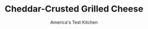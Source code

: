 ---
layout: ../../layouts/MarkdownPostLayout.astro
title: Cheddar-Crusted Grilled Cheese
author: America's Test Kitchen
pubDate: 2023-03-15
description: "Here’s a simple hack to transform one of America’s favorite sandwiches."
image_url: https://res.cloudinary.com/hksqkdlah/image/upload/ar_1:1,c_fill,dpr_2.0,f_auto,fl_lossy.progressive.strip_profile,g_faces:auto,q_auto:low,w_344/SFS_CheddarCrustedGrilledCheese_172_skg2kx
tags: ["Main Courses","Cheese","Weeknight","Sandwiches"]
calories: 1179
protein: 24
carbohydrates: 30
fats: 
fiber: 2
ingredients: ["2 teaspoons, mayonnaise","4 slices, hearty white sandwich bread","2 slices, deli American cheese (1½ ounces)","4 ounces white sharp, cheddar cheese, shredded (1 cup), divided","2 tablespoons, unsalted butter, divided"]
serves: 2
time: "35 minutes"
instructions: ["Spread mayonnaise evenly on 1 side of each slice of bread. Layer 1 slice of American cheese and ¼ cup cheddar on mayonnaise side of each of 2 slices of bread. Top with remaining 2 slices of bread, mayonnaise side down.","Melt 1 tablespoon butter in 12-inch nonstick skillet over medium heat. Place sandwiches in skillet. Cover and cook until deep golden brown on bottom, 4 to 7 minutes.","Using spatula, carefully flip sandwiches. Add remaining 1 tablespoon butter to center of skillet between sandwiches and tilt to distribute butter as it melts. Cover and continue to cook until second side is deep golden brown and cheese is visibly melted around edges of sandwiches, 2 to 5 minutes longer. Transfer sandwiches to wire rack.","Remove skillet from heat and wipe clean with paper towels. Sprinkle two ¼-cup portions of remaining cheddar into rectangles just larger than slices of bread, about 6 by 4 inches, on opposite sides of now-empty skillet. Place sandwiches directly on top of cheddar.","Return skillet to medium heat and cook until edges of cheddar beneath sandwiches are well browned and crisp, 2 to 4 minutes. (Do not slide spatula under sandwiches before cheddar is crisp; it will pull cheddar and ruin crust.) When cheddar is browned along edges, slide spatula underneath sandwiches and transfer, cheddar crust side up, to rack. (For decorative purposes, you can upturn edges of cheddar crust, if desired.)","Let sandwiches sit for 5 minutes to allow cheese to set. Transfer sandwiches to cutting board and cut diagonally. Serve."]
nutrition: ["226 mg Potassium","442 mg Phosphorus","567 mg Calcium","2 mg Iron","48 mg Magnesium","893 mg Sodium","3 mg Zinc","41 g Fat","3 mg Niacin (B3)","10 g Monounsaturated","4 g Polyunsaturated","103 mg Cholesterol","22 g Saturated","1 g Trans","2 g Fiber","11 µg Folic acid","53 µg Folate (food)","3 g Sugars","5 µg Vitamin K","53 g Water","30 g Carbs","73 µg Folate equivalent (total)","24 g Protein","245 µg Vitamin A","589 kcal Energy","1179 calories"]
notes: "Its important to use a good nonstick skillet here. While crisping the cheese crust in step 5, avoid flipping the sandwiches too early. At first the cheese will be soft and melty, but it will crisp as it continues to cook. When sprinkling the cheese in the skillet for the crust, be sure to leave enough room between the portions so that the cheese doesnt run together. For the best flavor, buy the American cheese at the deli counter, not the presliced cheese that comes wrapped in cellophane."
---